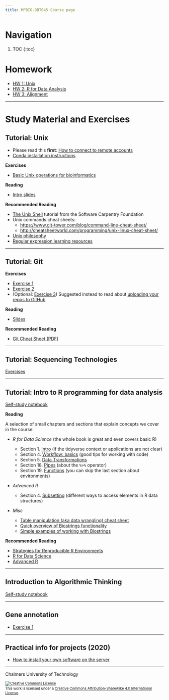 ```yaml
---
title: MPBIO-BBT045 Course page
---
```


# Navigation
1. TOC
{:toc}

# Homework

* [HW 1: Unix](homework1.md)
* [HW 2: R for Data Analysis](r_for_data_analysis/homework.html)
* [HW 3: Alignment](alignment/homework.html)

<hr />


# Study Material and Exercises

## Tutorial: Unix

* Please read this **first**: [How to connect to remote accounts](remote-hosts.md)
* [Conda installation instructions](unix/conda_install.md)

**Exercises**

* [Basic Unix operations for bioinformatics](unix-tasks.md)

**Reading**

* [Intro slides](unix-intro.pdf)

**Recommended Reading**

* [The Unix Shell](https://swcarpentry.github.io/shell-novice/) tutorial from the Software Carpentry Foundation
* Unix commands cheat sheets:
  * https://www.git-tower.com/blog/command-line-cheat-sheet/
  * http://cheatsheetworld.com/programming/unix-linux-cheat-sheet/
* [Unix philosophy](unix-philosophy.md)
* [Regular expression learning resources](regex.md)

<hr />


## Tutorial: Git

**Exercises**

* [Exercise 1](git-exercise-1.md)
* [Exercise 2](git-exercise-2.md)
* (Optional: [Exercise 3](git-exercise-3.md))  Suggested instead to read about [uploading your repos to GitHub](https://help.github.com/en/github/importing-your-projects-to-github/adding-an-existing-project-to-github-using-the-command-line)

**Reading**

* [Slides](git-tutorial-chalmers.pdf)

**Recommended Reading**

* [Git Cheat Sheet (PDF)](https://github.github.com/training-kit/downloads/github-git-cheat-sheet.pdf)

<hr />


## Tutorial: Sequencing Technologies

[Exercises](seq_tech/seq_tech_tutorial.html)

<hr />


## Tutorial: Intro to R programming for data analysis

[Self-study notebook](r_for_data_analysis/intro_r_data_analysis.html)

**Reading**

A selection of small chapters and sections that explain concepts we cover in the course:

* *R for Data Science*  (the whole book is great and even covers basic R)
  - Section 1. [Intro](https://r4ds.had.co.nz/introduction.html) (if the tidyverse context or applications are not clear)
  - Section 4. [Workflow: basics](https://r4ds.had.co.nz/workflow-basics.html) (good tips for working with code)
  - Section 5. [Data Transformations](https://r4ds.had.co.nz/transform.html)
  - Section 18. [Pipes](https://r4ds.had.co.nz/pipes.html)  (about the `%>%` operator)
  - Section 19. [Functions](https://r4ds.had.co.nz/functions.html#functions)  (you can skip the last section about environments)

* *Advanced R*
  - Section 4. [Subsetting](https://adv-r.hadley.nz/subsetting.html)  (different ways to access elements in R data structures)

* *Misc*
  - [Table manipulation (aka data wrangling) cheat sheet](https://rstudio.com/wp-content/uploads/2015/02/data-wrangling-cheatsheet.pdf)
  - [Quick overview of Biostrings functionality](https://bioconductor.org/packages/release/bioc/vignettes/Biostrings/inst/doc/BiostringsQuickOverview.pdf)
  - [Simple examples of working with Biostrings](https://web.stanford.edu/class/bios221/labs/biostrings/lab_1_biostrings.html)
  
  
  
**Recommended Reading**

* [Strategies for Reproducible R Environments](https://environments.rstudio.com/)
* [R for Data Science](https://r4ds.had.co.nz)
* [Advanced R](https://adv-r.hadley.nz) 

<hr />


## Introduction to Algorithmic Thinking

[Self-study notebook](intro_to_algos/intro_to_algos.html)

<hr />


## Gene annotation
* [Exercise 1](gene-prediction-exercise.md)

<hr />


## Practical info for projects (2020)

* [How to install your own software on the server](installing_software_on_the_server.md)

<hr />


Chalmers University of Technology

<footer style="font-size:0.8em">

<a rel="license" href="http://creativecommons.org/licenses/by-sa/4.0/">
<img alt="Creative Commons License" style="border-width:0" src="https://i.creativecommons.org/l/by-sa/4.0/80x15.png" />
</a><br />This work is licensed under a <a rel="license" href="http://creativecommons.org/licenses/by-sa/4.0/">Creative Commons Attribution-ShareAlike 4.0 International License</a>.

</footer>
